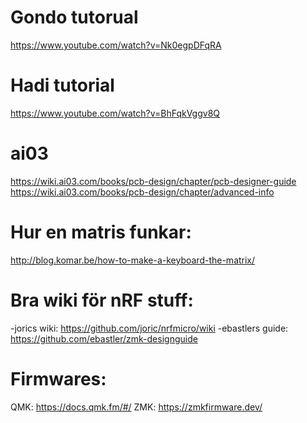 
# Gondo tutorual
https://www.youtube.com/watch?v=Nk0egpDFqRA

# Hadi tutorial
https://www.youtube.com/watch?v=BhFqkVggv8Q

# ai03
https://wiki.ai03.com/books/pcb-design/chapter/pcb-designer-guide
https://wiki.ai03.com/books/pcb-design/chapter/advanced-info

# Hur en matris funkar:
http://blog.komar.be/how-to-make-a-keyboard-the-matrix/

# Bra wiki för nRF stuff:
-jorics wiki: https://github.com/joric/nrfmicro/wiki
-ebastlers guide: https://github.com/ebastler/zmk-designguide

# Firmwares:
QMK: https://docs.qmk.fm/#/
ZMK: https://zmkfirmware.dev/